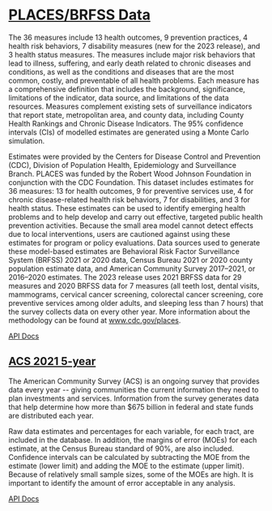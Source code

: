 # [PLACES/BRFSS Data](https://www.cdc.gov/places/methodology/index.html)
The 36 measures include 13 health outcomes, 9 prevention practices, 4 health risk behaviors, 7 disability measures (new for the 2023 release), and 3 health status measures.
The measures include major risk behaviors that lead to illness, suffering, and early death related to chronic diseases and conditions, as well as the conditions and diseases that are the most common, costly, and preventable of all health problems.
Each measure has a comprehensive definition that includes the background, significance, limitations of the indicator, data source, and limitations of the data resources.
Measures complement existing sets of surveillance indicators that report state, metropolitan area, and county data, including County Health Rankings and Chronic Disease Indicators.
The 95% confidence intervals (CIs) of modelled estimates are generated using a Monte Carlo simulation.

Estimates were provided by the Centers for Disease Control and Prevention (CDC), Division of Population Health, Epidemiology and Surveillance Branch. PLACES was funded by the Robert Wood Johnson Foundation in conjunction with the CDC Foundation. This dataset includes estimates for 36 measures: 13 for health outcomes, 9 for preventive services use, 4 for chronic disease-related health risk behaviors, 7 for disabilities, and 3 for health status. These estimates can be used to identify emerging health problems and to help develop and carry out effective, targeted public health prevention activities. Because the small area model cannot detect effects due to local interventions, users are cautioned against using these estimates for program or policy evaluations. Data sources used to generate these model-based estimates are Behavioral Risk Factor Surveillance System (BRFSS) 2021 or 2020 data, Census Bureau 2021 or 2020 county population estimate data, and American Community Survey 2017–2021, or 2016–2020 estimates. The 2023 release uses 2021 BRFSS data for 29 measures and 2020 BRFSS data for 7 measures (all teeth lost, dental visits, mammograms, cervical cancer screening, colorectal cancer screening, core preventive services among older adults, and sleeping less than 7 hours) that the survey collects data on every other year. More information about the methodology can be found at www.cdc.gov/places.

[API Docs](https://dev.socrata.com/foundry/data.cdc.gov/swc5-untb)

## [ACS 2021 5-year](https://www.census.gov/data/developers/data-sets/acs-5year.html)

The American Community Survey (ACS) is an ongoing survey that provides data every year -- giving communities the current information they need to plan investments and services. Information from the survey generates data that help determine how more than $675 billion in federal and state funds are distributed each year.

Raw data estimates and percentages for each variable, for each tract, are included in the database. In addition, 
the margins of error (MOEs) for each estimate, at the Census Bureau standard of 90%, are also included. 
Confidence intervals can be calculated by subtracting the MOE from the estimate (lower limit) and adding the 
MOE to the estimate (upper limit). Because of relatively small sample sizes, some of the MOEs are high. It is 
important to identify the amount of error acceptable in any analysis.

[API Docs](https://www.census.gov/data/developers/data-sets/acs-5year.html)